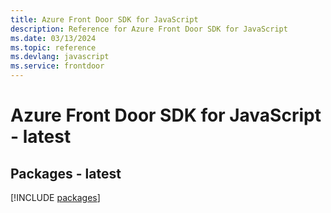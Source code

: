 ```yaml
---
title: Azure Front Door SDK for JavaScript
description: Reference for Azure Front Door SDK for JavaScript
ms.date: 03/13/2024
ms.topic: reference
ms.devlang: javascript
ms.service: frontdoor
---
```

# Azure Front Door SDK for JavaScript - latest
## Packages - latest
[!INCLUDE [packages](front-door-index.md)]